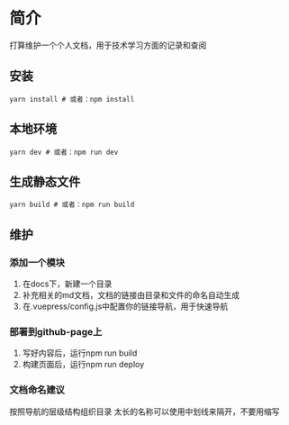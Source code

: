 # 简介

打算维护一个个人文档，用于技术学习方面的记录和查阅

## 安装

```
yarn install # 或者：npm install
```

## 本地环境

```
yarn dev # 或者：npm run dev
```

## 生成静态文件

```
yarn build # 或者：npm run build
```

## 维护

### 添加一个模块

1. 在docs下，新建一个目录
2. 补充相关的md文档，文档的链接由目录和文件的命名自动生成
3. 在.vuepress/config.js中配置你的链接导航，用于快速导航

### 部署到github-page上

1. 写好内容后，运行npm run build
2. 构建页面后，运行npm run deploy

### 文档命名建议

按照导航的层级结构组织目录
太长的名称可以使用中划线来隔开，不要用缩写

